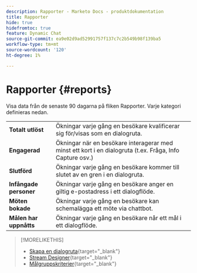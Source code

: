```yaml
---
description: Rapporter - Marketo Docs - produktdokumentation
title: Rapporter
hide: true
hidefromtoc: true
feature: Dynamic Chat
source-git-commit: ea9e02d9ad52991757f137c7c2b549b98f139ba5
workflow-type: tm+mt
source-wordcount: '120'
ht-degree: 1%

---
```


# Rapporter {#reports}

Visa data från de senaste 90 dagarna på fliken Rapporter. Varje kategori definieras nedan.

<table>
 <tr>
  <td><strong>Totalt utlöst</strong></td>
  <td>Ökningar varje gång en besökare kvalificerar sig för/visas som en dialogruta.
</td>
 </tr>
 <tr>
  <td><strong>Engagerad</strong></td>
  <td>Ökningar när en besökare interagerar med minst ett kort i en dialogruta (t.ex. Fråga, Info Capture osv.)</td>
 </tr>
 <tr>
  <td><strong>Slutförd</strong></td>
  <td>Ökningar varje gång en besökare kommer till slutet av en gren i en dialogruta.</td>
 </tr>
 <tr>
  <td><strong>Infångade personer</strong></td>
  <td>Ökningar varje gång en besökare anger en giltig e-postadress i ett dialogflöde.</td>
 </tr>
 <tr>
  <td><strong>Möten bokade</strong></td>
  <td>Ökningar varje gång en besökare kan schemalägga ett möte via chattbot.</td>
 </tr>
 <tr>
  <td><strong>Målen har uppnåtts</strong></td>
  <td>Ökningar varje gång en besökare når ett mål i ett dialogflöde.</td>
 </tr>
</table>

>[!MORELIKETHIS]
>
>* [Skapa en dialogruta](/help/marketo/product-docs/demand-generation/dynamic-chat/dialogues/create-a-dialogue.md){target="_blank"}
>* [Stream Designer](/help/marketo/product-docs/demand-generation/dynamic-chat/dialogues/stream-designer.md){target="_blank"}
>* [Målgruppskriterier](/help/marketo/product-docs/demand-generation/dynamic-chat/dialogues/audience-criteria.md){target="_blank"}


